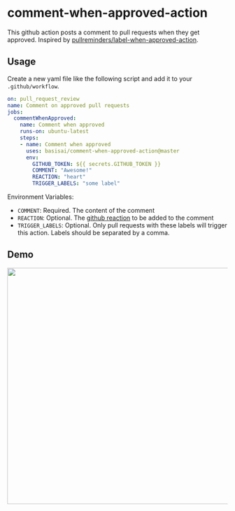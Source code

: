 # comment-when-approved-action

This github action posts a comment to pull requests when they get approved. Inspired by [pullreminders/label-when-approved-action](https://github.com/pullreminders/label-when-approved-action).

## Usage
Create a new yaml file like the following script and add it to your `.github/workflow`.

```yaml
on: pull_request_review
name: Comment on approved pull requests
jobs:
  commentWhenApproved:
    name: Comment when approved
    runs-on: ubuntu-latest
    steps:
    - name: Comment when approved
      uses: basisai/comment-when-approved-action@master
      env:
        GITHUB_TOKEN: ${{ secrets.GITHUB_TOKEN }}
        COMMENT: "Awesome!"
        REACTION: "heart"
        TRIGGER_LABELS: "some label"
```

Environment Variables:
- `COMMENT`: Required. The content of the comment
- `REACTION`: Optional. The [github reaction](https://developer.github.com/v3/reactions/#reaction-types) to be added to the comment
- `TRIGGER_LABELS`: Optional. Only pull requests with these labels will trigger this action. Labels should be separated by a comma.

## Demo
<img src="https://github.com/basisai/comment-when-approved-action/raw/master/asset/example.png" width="540">
